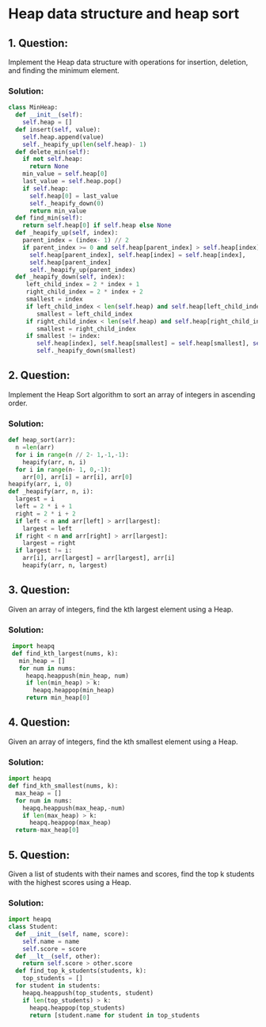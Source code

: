 # Heap data structure and heap sort
## 1. **Question:**
Implement the Heap data structure with operations for insertion, deletion, and finding the minimum element.
### Solution:
 ```python
 class MinHeap:
   def __init__(self):
     self.heap = []
   def insert(self, value):
     self.heap.append(value)
     self._heapify_up(len(self.heap)- 1)
   def delete_min(self):
     if not self.heap:
       return None
     min_value = self.heap[0]
     last_value = self.heap.pop()
     if self.heap:
       self.heap[0] = last_value
       self._heapify_down(0)
       return min_value
   def find_min(self):
     return self.heap[0] if self.heap else None
   def _heapify_up(self, index):
     parent_index = (index- 1) // 2
     if parent_index >= 0 and self.heap[parent_index] > self.heap[index]:
       self.heap[parent_index], self.heap[index] = self.heap[index],
       self.heap[parent_index]
       self._heapify_up(parent_index)
   def _heapify_down(self, index):
      left_child_index = 2 * index + 1
      right_child_index = 2 * index + 2
      smallest = index
      if left_child_index < len(self.heap) and self.heap[left_child_index] < self.heap[smallest]:
         smallest = left_child_index
      if right_child_index < len(self.heap) and self.heap[right_child_index] < self.heap[smallest]:
         smallest = right_child_index
      if smallest != index:
         self.heap[index], self.heap[smallest] = self.heap[smallest], self.heap[index]
         self._heapify_down(smallest)
 ```
 ## 2. **Question:**
 Implement the Heap Sort algorithm to sort an array of integers in ascending order.
 ### Solution:
 ```python
 def heap_sort(arr):
   n =len(arr)
   for i in range(n // 2- 1,-1,-1):
     heapify(arr, n, i)
   for i in range(n- 1, 0,-1):
     arr[0], arr[i] = arr[i], arr[0]
 heapify(arr, i, 0)
 def _heapify(arr, n, i):
   largest = i
   left = 2 * i + 1
   right = 2 * i + 2
   if left < n and arr[left] > arr[largest]:
     largest = left
   if right < n and arr[right] > arr[largest]:
     largest = right
   if largest != i:
     arr[i], arr[largest] = arr[largest], arr[i]
     heapify(arr, n, largest)
 ```
 ## 3. **Question:**
 Given an array of integers, find the kth largest element using a Heap.
 ### Solution:
```python
 import heapq
 def find_kth_largest(nums, k):
   min_heap = []
   for num in nums:
     heapq.heappush(min_heap, num)
     if len(min_heap) > k:
       heapq.heappop(min_heap)
     return min_heap[0]
 ```
 ## 4. **Question:**
 Given an array of integers, find the kth smallest element using a Heap.
 ### Solution:
 ```python
 import heapq
 def find_kth_smallest(nums, k):
   max_heap = []
   for num in nums:
     heapq.heappush(max_heap,-num)
     if len(max_heap) > k:
       heapq.heappop(max_heap)
   return-max_heap[0]
 ```
 ## 5. **Question:**
 Given a list of students with their names and scores, find the top k students with the highest scores using a Heap.
 ### Solution:
 ```python
 import heapq
 class Student:
   def __init__(self, name, score):
     self.name = name
     self.score = score
   def __lt__(self, other):
     return self.score > other.score
   def find_top_k_students(students, k):
     top_students = []
   for student in students:
     heapq.heappush(top_students, student)
     if len(top_students) > k:
       heapq.heappop(top_students)
       return [student.name for student in top_students
```
